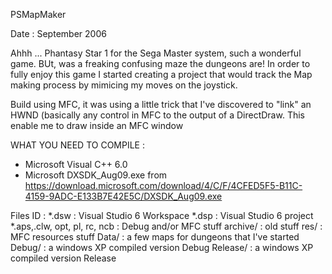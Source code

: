 PSMapMaker

Date : September 2006

Ahhh ... Phantasy Star 1 for the Sega Master system, such a wonderful game. BUt, was a freaking confusing maze the dungeons are! In order to fully enjoy this game I started creating a project that would track the Map making process by mimicing my moves on the joystick.

Build using MFC, it was using a little trick that I've discovered to "link" an HWND (basically any control in MFC to the output of a DirectDraw. This enable me to draw inside an MFC window


WHAT YOU NEED TO COMPILE :
- Microsoft Visual C++ 6.0
- Microsoft DXSDK_Aug09.exe from https://download.microsoft.com/download/4/C/F/4CFED5F5-B11C-4159-9ADC-E133B7E42E5C/DXSDK_Aug09.exe


Files ID :
*.dsw : Visual Studio 6 Workspace
*.dsp : Visual Studio 6 project
*.aps,.clw, opt, pl, rc, ncb : Debug and/or MFC stuff
archive/ : old stuff
res/ : MFC resources stuff
Data/ : a few maps for dungeons that I've started
Debug/ : a windows XP compiled version Debug
Release/ : a windows XP compiled version Release
